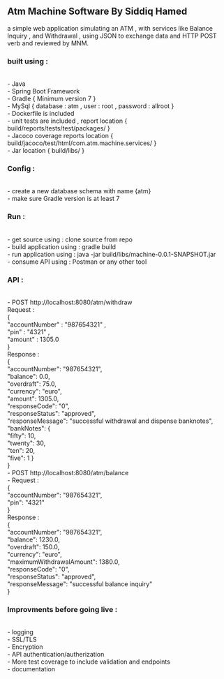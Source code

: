 <h2> Atm Machine Software By Siddiq Hamed</h2>
a simple web application simulating an ATM , with services like Balance Inquiry , and Withdrawal , using JSON to exchange data
and HTTP POST verb and reviewed by MNM.

<h3>built using :</h3></br>
 - Java </br>
 - Spring Boot Framework </br>
 - Gradle { Minimum version 7 } </br>
 - MySql { database : atm , user : root , password : allroot } </br>
 - Dockerfile is included </br>
 - unit tests are included , report location { build/reports/tests/test/packages/ }</br>
 - Jacoco coverage reports location { build/jacoco/test/html/com.atm.machine.services/ } </br>
 - Jar location { build/libs/ } </br>


<h3> Config : </h3></br>
 - create a new database schema with name {atm} </br>
 - make sure Gradle version is at least 7 </br>

<h3> Run : </h3></br>
- get source using : clone source from repo </br>
- build application using : gradle build </br>
- run application using : java -jar build/libs/machine-0.0.1-SNAPSHOT.jar </br>
- consume API using : Postman or any other tool </br>

<h3> API : </h3></br>
- POST http://localhost:8080/atm/withdraw </br>
  Request : </br>
  {</br>
    "accountNumber" : "987654321" ,</br>
    "pin" : "4321" ,</br>
    "amount" : 1305.0</br>
  }</br>
  Response :</br>
  {</br>
    "accountNumber": "987654321", </br>
    "balance": 0.0,</br>
    "overdraft": 75.0,</br>
    "currency": "euro",</br>
    "amount": 1305.0,</br>
    "responseCode": "0",</br>
    "responseStatus": "approved",</br>
    "responseMessage": "successful withdrawal and dispense banknotes",</br>
    "bankNotes": {</br>
        "fifty": 10,</br>
        "twenty": 30,</br>
        "ten": 20,</br>
        "five": 1
    }</br>
}</br>
- POST http://localhost:8080/atm/balance </br>
- Request :</br>
  {</br>
    "accountNumber": "987654321",</br>
    "pin": "4321"</br>
  } </br>
  Response :</br>
  {</br>
    "accountNumber": "987654321",</br>
    "balance": 1230.0,</br>
    "overdraft": 150.0,</br>
    "currency": "euro",</br>
    "maximumWithdrawalAmount": 1380.0,</br>
    "responseCode": "0",</br>
    "responseStatus": "approved",</br>
    "responseMessage": "successful balance inquiry"</br>
  }</br>

<h3> Improvments before going live : </h3></br>
 - logging </br>
 - SSL/TLS </br>
 - Encryption </br>
 - API authentication/autherization </br>
 - More test coverage to include validation and endpoints</br>
 - documentation


